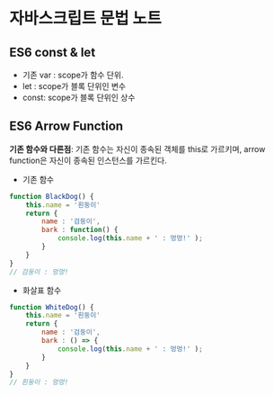 # 자바스크립트 문법 노트

## ES6 const & let
- 기존 var : scope가 함수 단위.
- let : scope가 블록 단위인 변수
- const: scope가 블록 단위인 상수

## ES6 Arrow Function
**기존 함수와 다른점**: 기존 함수는 자신이 종속된 객체를 this로 가르키며, arrow function은 자신이 종속된 인스턴스를 가르킨다.

- 기존 함수
```javascript
function BlackDog() {
    this.name = '흰둥이'
    return {
        name : '검둥이',
        bark : function() {
            console.log(this.name + ' : 멍멍!' );
        }
    }
}
// 검둥이 : 멍멍!
```
- 화살표 함수
```javascript
function WhiteDog() {
    this.name = '흰둥이'
    return {
        name : '검둥이',
        bark : () => {
            console.log(this.name + ' : 멍멍!' );
        }
    }
}
// 흰둥이 : 멍멍!
```